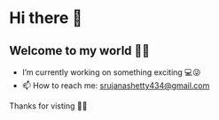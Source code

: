# Hi there 👋



## Welcome to my world 🙋‍♀️
- I’m currently working on something exciting 💻😜
- 📫 How to reach me: srujanashetty434@gmail.com

Thanks for visting 
🤟😄
<!--
**Srijana-Shetty/Srijana-Shetty** is a ✨ _special_ ✨ repository because its `README.md` (this file) appears on your GitHub profile.

Here are some ideas to get you started:

- 🔭 I’m currently working on ...
- 🌱 I’m currently learning ...
- 👯 I’m looking to collaborate on ...
- 🤔 I’m looking for help with ...
- 💬 Ask me about ...
- 📫 How to reach me: ...
- 😄 Pronouns: ...
- ⚡ Fun fact: ...
-->
